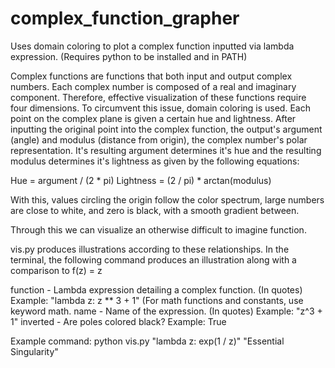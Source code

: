 # complex_function_grapher
Uses domain coloring to plot a complex function inputted via lambda expression. (Requires python to be installed and in PATH)

Complex functions are functions that both input and output complex numbers. Each complex number is composed of a real and imaginary component. Therefore, effective visualization of these functions require four dimensions.
To circumvent this issue, domain coloring is used. Each point on the complex plane is given a certain hue and lightness. After inputting the original point into the complex function, the output's argument (angle) and modulus (distance from origin), the complex number's polar representation.
It's resulting argument determines it's hue and the resulting modulus determines it's lightness as given by the following equations:

Hue = argument / (2 * pi)
Lightness = (2 / pi) * arctan(modulus)

With this, values circling the origin follow the color spectrum, large numbers are close to white, and zero is black, with a smooth gradient between.

Through this we can visualize an otherwise difficult to imagine function.

vis.py produces illustrations according to these relationships. In the terminal, the following command produces an illustration along with a comparison to f(z) = z

function - Lambda expression detailing a complex function. (In quotes)
   Example: "lambda z: z ** 3 + 1" (For math functions and constants, use keyword math.
name - Name of the expression. (In quotes)
   Example: "z^3 + 1"
inverted - Are poles colored black?
   Example: True
   
Example command: python vis.py "lambda z: exp(1 / z)" "Essential Singularity"
